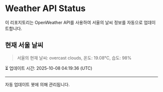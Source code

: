 
# Weather API Status

이 리포지토리는 OpenWeather API를 사용하여 서울의 날씨 정보를 자동으로 업데이트합니다.

## 현재 서울 날씨
> 서울의 현재 날씨: overcast clouds, 온도: 19.08°C, 습도: 98%

⏳ 업데이트 시간: 2025-10-08 04:19:36 (UTC)

---
자동 업데이트 봇에 의해 관리됩니다.

